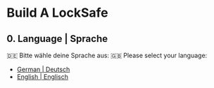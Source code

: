 # Build A LockSafe
## 0. Language | Sprache
🇩🇪 Bitte wähle deine Sprache aus:
🇬🇧 Please select your language:
- [German | Deutsch](deutsch.md)
- [English | Englisch](english.md)
